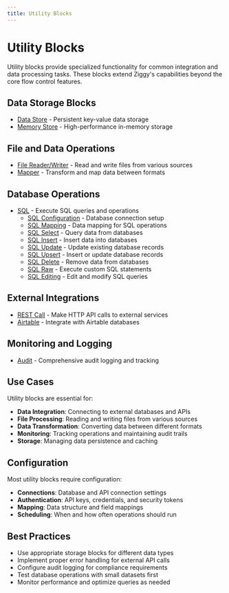 ```yaml
---
title: Utility Blocks
---
```


# Utility Blocks

Utility blocks provide specialized functionality for common integration and data processing tasks. These blocks extend Ziggy's capabilities beyond the core flow control features.

## Data Storage Blocks

- [Data Store](/block-types/utility/Data-Store-section) - Persistent key-value data storage
- [Memory Store](/block-types/utility/MemStore) - High-performance in-memory storage

## File and Data Operations

- [File Reader/Writer](/block-types/utility/file-reader-writer) - Read and write files from various sources
- [Mapper](/block-types/utility/Mapper) - Transform and map data between formats

## Database Operations

- [SQL](/block-types/utility/SQL) - Execute SQL queries and operations
  - [SQL Configuration](/block-types/utility/sql/sql-configuration) - Database connection setup
  - [SQL Mapping](/block-types/utility/sql/sql-mapping) - Data mapping for SQL operations
  - [SQL Select](/block-types/utility/sql/sql-select) - Query data from databases
  - [SQL Insert](/block-types/utility/sql/sql-insert) - Insert data into databases
  - [SQL Update](/block-types/utility/sql/sql-update) - Update existing database records
  - [SQL Upsert](/block-types/utility/sql/sql-upsert) - Insert or update database records
  - [SQL Delete](/block-types/utility/sql/sql-delete) - Remove data from databases
  - [SQL Raw](/block-types/utility/sql/sql-raw) - Execute custom SQL statements
  - [SQL Editing](/block-types/utility/sql/sql-editing) - Edit and modify SQL queries

## External Integrations

- [REST Call](/block-types/utility/REST-Call) - Make HTTP API calls to external services
- [Airtable](/block-types/utility/airtable) - Integrate with Airtable databases

## Monitoring and Logging

- [Audit](/block-types/utility/audit) - Comprehensive audit logging and tracking

## Use Cases

Utility blocks are essential for:

- **Data Integration**: Connecting to external databases and APIs
- **File Processing**: Reading and writing files from various sources
- **Data Transformation**: Converting data between different formats
- **Monitoring**: Tracking operations and maintaining audit trails
- **Storage**: Managing data persistence and caching

## Configuration

Most utility blocks require configuration:

- **Connections**: Database and API connection settings
- **Authentication**: API keys, credentials, and security tokens
- **Mapping**: Data structure and field mappings
- **Scheduling**: When and how often operations should run

## Best Practices

- Use appropriate storage blocks for different data types
- Implement proper error handling for external API calls
- Configure audit logging for compliance requirements
- Test database operations with small datasets first
- Monitor performance and optimize queries as needed
